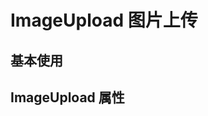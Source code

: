 <script setup>
import demo from './demo.vue'
import API from './api.vue'
</script>

# ImageUpload 图片上传

## 基本使用

<Preview comp-name="ImageUpload" demo-name="demo">
  <demo />
</Preview>

## ImageUpload 属性

<API />